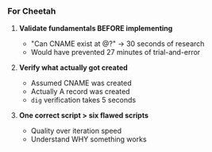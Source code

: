 ### For Cheetah

1. **Validate fundamentals BEFORE implementing**
   - "Can CNAME exist at @?" → 30 seconds of research
   - Would have prevented 27 minutes of trial-and-error

2. **Verify what actually got created**
   - Assumed CNAME was created
   - Actually A record was created
   - `dig` verification takes 5 seconds

3. **One correct script > six flawed scripts**
   - Quality over iteration speed
   - Understand WHY something works
